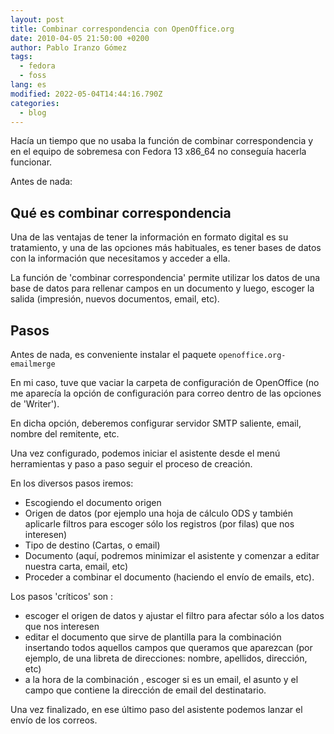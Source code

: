```yaml
---
layout: post
title: Combinar correspondencia con OpenOffice.org
date: 2010-04-05 21:50:00 +0200
author: Pablo Iranzo Gómez
tags:
  - fedora
  - foss
lang: es
modified: 2022-05-04T14:44:16.790Z
categories:
  - blog
---
```


Hacía un tiempo que no usaba la función de combinar correspondencia y en el equipo de sobremesa con Fedora 13 x86_64 no conseguía hacerla funcionar.

Antes de nada:

## Qué es combinar correspondencia

Una de las ventajas de tener la información en formato digital es su tratamiento, y una de las opciones más habituales, es tener bases de datos con la información que necesitamos y acceder a ella.

La función de 'combinar correspondencia' permite utilizar los datos de una base de datos para rellenar campos en un documento y luego, escoger la salida (impresión, nuevos documentos, email, etc).

## Pasos

Antes de nada, es conveniente instalar el paquete `openoffice.org-emailmerge`

En mi caso, tuve que vaciar la carpeta de configuración de OpenOffice (no me aparecía la opción de configuración para correo dentro de las opciones de 'Writer').

En dicha opción, deberemos configurar servidor SMTP saliente, email, nombre del remitente, etc.

Una vez configurado, podemos iniciar el asistente desde el menú herramientas y paso a paso seguir el proceso de creación.

En los diversos pasos iremos:

- Escogiendo el documento origen
- Origen de datos (por ejemplo una hoja de cálculo ODS y también aplicarle filtros para escoger sólo los registros (por filas) que nos interesen)
- Tipo de destino (Cartas, o email)
- Documento (aquí, podremos minimizar el asistente y comenzar a editar nuestra carta, email, etc)
- Proceder a combinar el documento (haciendo el envío de emails, etc).

Los pasos 'críticos' son :

- escoger el origen de datos y ajustar el filtro para afectar sólo a los datos que nos interesen
- editar el documento que sirve de plantilla para la combinación insertando todos aquellos campos que queramos que aparezcan (por ejemplo, de una libreta de direcciones: nombre, apellidos, dirección, etc)
- a la hora de la combinación , escoger si es un email, el asunto y el campo que contiene la dirección de email del destinatario.

Una vez finalizado, en ese último paso del asistente podemos lanzar el envío de los correos.
